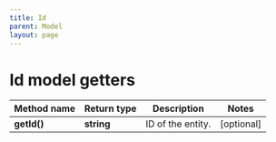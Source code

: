 ```yaml
---
title: Id
parent: Model
layout: page
---
```


# Id model getters

Method name | Return type | Description | Notes
------------ | ------------- | ------------- | -------------
**getId()** | **string** | ID of the entity. | [optional]

